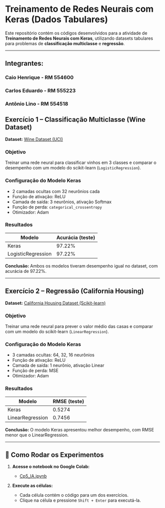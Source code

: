 # Treinamento de Redes Neurais com Keras (Dados Tabulares)

Este repositório contém os códigos desenvolvidos para a atividade de **Treinamento de Redes Neurais com Keras**, utilizando datasets tabulares para problemas de **classificação multiclasse** e **regressão**.

---

## Integrantes:
### Caio Henrique - RM 554600
### Carlos Eduardo - RM 555223
### Antônio Lino - RM 554518

## **Exercício 1 – Classificação Multiclasse (Wine Dataset)**

**Dataset:** [Wine Dataset (UCI)](https://archive.ics.uci.edu/ml/datasets/wine)

### **Objetivo**
Treinar uma rede neural para classificar vinhos em 3 classes e comparar o desempenho com um modelo do scikit-learn (`LogisticRegression`).

### **Configuração do Modelo Keras**
- 2 camadas ocultas com 32 neurônios cada  
- Função de ativação: ReLU  
- Camada de saída: 3 neurônios, ativação Softmax  
- Função de perda: `categorical_crossentropy`  
- Otimizador: Adam  

### **Resultados**
| Modelo                | Acurácia (teste) |
|-----------------------|----------------|
| Keras                 | 97.22%         |
| LogisticRegression    | 97.22%         |

**Conclusão:** Ambos os modelos tiveram desempenho igual no dataset, com acurácia de 97.22%.

---

## **Exercício 2 – Regressão (California Housing)**

**Dataset:** [California Housing Dataset (Scikit-learn)](https://scikit-learn.org/stable/modules/generated/sklearn.datasets.fetch_california_housing.html)

### **Objetivo**
Treinar uma rede neural para prever o valor médio das casas e comparar com um modelo do scikit-learn (`LinearRegression`).

### **Configuração do Modelo Keras**
- 3 camadas ocultas: 64, 32, 16 neurônios  
- Função de ativação: ReLU  
- Camada de saída: 1 neurônio, ativação Linear  
- Função de perda: MSE  
- Otimizador: Adam  

### **Resultados**
| Modelo                | RMSE (teste)   |
|-----------------------|----------------|
| Keras                 | 0.5274         |
| LinearRegression      | 0.7456         |

**Conclusão:** O modelo Keras apresentou melhor desempenho, com RMSE menor que o LinearRegression.

---

## 🚀 Como Rodar os Experimentos

1. **Acesse o notebook no Google Colab:**
   - [Cp5_IA.ipynb](https://colab.research.google.com/github/caiohc28/cp5-ia/blob/main/Cp5_IA.ipynb)

2. **Execute as células:**
   - Cada célula contém o código para um dos exercícios.
   - Clique na célula e pressione `Shift + Enter` para executá-la.


